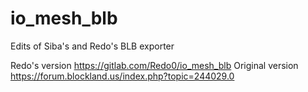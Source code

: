 # io_mesh_blb
Edits of Siba's and Redo's BLB exporter

Redo's version https://gitlab.com/Redo0/io_mesh_blb
Original version https://forum.blockland.us/index.php?topic=244029.0
